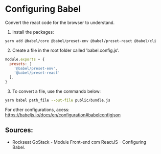 # Configuring Babel
Convert the react code for the browser to understand. 

1. Install the packages: 
```bash
yarn add @babel/core @babel/preset-env @babel/preset-react @babel/cli
```

2. Create a file in the root folder called 'babel.config.js'.
```javascript
module.exports = {
  presets: [
    '@babel/preset-env',
    '@babel/preset-react'
  ],
}
```

3. To convert a file, use the commando below:
```bash
yarn babel path_file --out-file public/bundle.js 
```

For other configurations, acess: https://babeljs.io/docs/en/configuration#babelconfigjson


## Sources:
- Rockseat GoStack - Module Front-end com ReactJS - Configuring Babel.